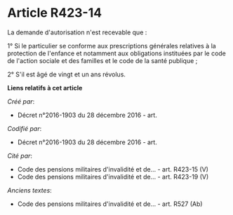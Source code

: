 # Article R423-14

La demande d'autorisation n'est recevable que :

1° Si le particulier se conforme aux prescriptions générales relatives à la protection de l'enfance et notamment aux
obligations instituées par le code de l'action sociale et des familles et le code de la santé publique ;

2° S'il est âgé de vingt et un ans révolus.

**Liens relatifs à cet article**

_Créé par_:

  - Décret n°2016-1903 du 28 décembre 2016 - art.

_Codifié par_:

  - Décret n°2016-1903 du 28 décembre 2016 - art.

_Cité par_:

  - Code des pensions militaires d'invalidité et de... - art. R423-15 (V)
  - Code des pensions militaires d'invalidité et de... - art. R423-19 (V)

_Anciens textes_:

  - Code des pensions militaires d'invalidité et de... - art. R527 (Ab)
